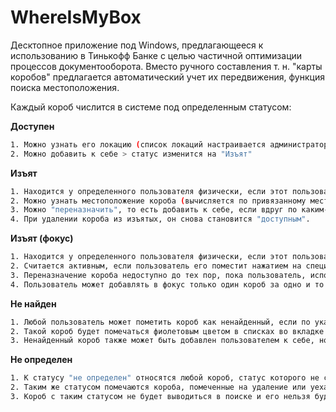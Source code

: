 # WhereIsMyBox
Десктопное приложение под Windows, предлагающееся к использованию в Тинькофф Банке с целью частичной оптимизации процессов документооборота.
Вместо ручного составления т. н. "карты коробов" предлагается автоматический учет их передвижения, функция поиска местоположения.

Каждый короб числится в системе под определенным статусом:

**Доступен**
```bash
1. Можно узнать его локацию (список локаций настраивается администратором);
2. Можно добавить к себе > статус изменится на "Изъят"
```
**Изъят**
```bash
1. Находится у определенного пользователя физически, если этот пользователь укажет это в программе;
2. Можно узнать местоположение короба (вычисляется по привязанному местоположению к пользователю);
3. Можно "переназначить", то есть добавить к себе, если вдруг по каким-то причинам предыдущий пользователь забыл удалить короб у себя.
4. При удалении короба из изъятых, он снова становится "доступным".
```
**Изъят (фокус)**
```bash
1. Находится у определенного пользователя физически, если этот пользователь укажет это в программе;
2. Считается активным, если пользователь его поместит нажатием на специальную кнопку;
3. Переназначение короба недоступно до тех пор, пока пользователь, использующий его, не удалит его из фокуса или не удалит у себя вовсе;
4. Пользователь может добавлять в фокус только один короб за одно и то же время.
```
**Не найден**
```bash
1. Любой пользователь может пометить короб как ненайденный, если по указанной в программе локации ему не удалось его обнаружить;
2. Такой короб будет помечаться фиолетовым цветом в списках во вкладке "Управление коробами".
3. Ненайденный короб также может быть добавлен пользователем к себе, но при удалении он должен будет указать новое местоположение такого короба.
```
**Не определен**
```bash
1. К статусу "не определен" относятся любой короб, статус которого не совпадает с предыдущими;
2. Таким же статусом помечаются короба, помеченные на удаление или уехавшие в архив.
3. Короб с таким статусом не будет выводиться в поиске и его нельзя будет добавить к изъятию.
```
